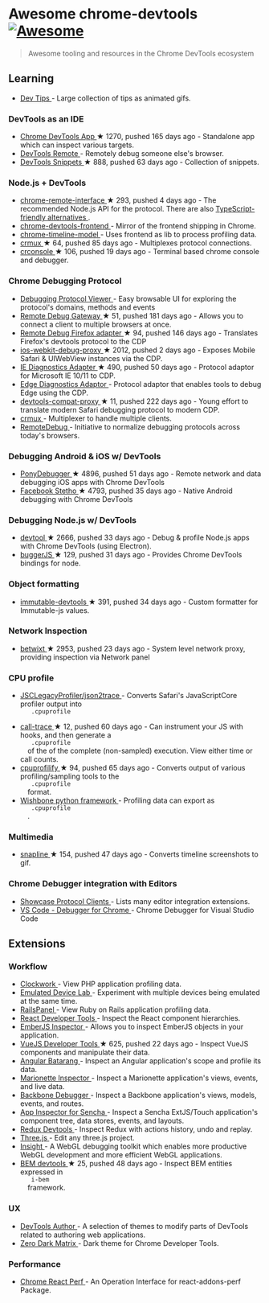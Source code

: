 <h1>
 Awesome chrome-devtools
 <a href="https://github.com/sindresorhus/awesome">
  <img alt="Awesome" src="https://cdn.rawgit.com/sindresorhus/awesome/d7305f38d29fed78fa85652e3a63e154dd8e8829/media/badge.svg"/>
 </a>
</h1>
<blockquote>
 <p>
  Awesome tooling and resources in the Chrome DevTools ecosystem
 </p>
</blockquote>
<h2>
 Learning
</h2>
<ul>
 <li>
  <a href="https://umaar.com/dev-tips/">
   Dev Tips
  </a>
  - Large collection of tips as animated gifs.
 </li>
</ul>
<h3>
 DevTools as an IDE
</h3>
<ul>
 <li>
  <a href="https://github.com/auchenberg/chrome-devtools-app">
   Chrome DevTools App
  </a>
  <span>
   &#9733 1270, pushed 165 days ago
  </span>
  - Standalone app which can inspect various targets.
 </li>
 <li>
  <a href="https://devtoolsremote.com/">
   DevTools Remote
  </a>
  - Remotely debug someone else's browser.
 </li>
 <li>
  <a href="https://github.com/bahmutov/code-snippets">
   DevTools Snippets
  </a>
  <span>
   &#9733 888, pushed 63 days ago
  </span>
  - Collection of snippets.
 </li>
</ul>
<h3>
 Node.js + DevTools
</h3>
<ul>
 <li>
  <a href="https://github.com/cyrus-and/chrome-remote-interface">
   chrome-remote-interface
  </a>
  <span>
   &#9733 293, pushed 4 days ago
  </span>
  - The recommended Node.js API for the protocol. There are also
  <a href="https://github.com/DickvdBrink/chrome-debug-protocol">
   TypeScript-friendly alternatives
  </a>
  .
 </li>
 <li>
  <a href="https://www.npmjs.com/package/chrome-devtools-frontend">
   chrome-devtools-frontend
  </a>
  - Mirror of the frontend shipping in Chrome.
 </li>
 <li>
  <a href="https://www.npmjs.com/package/devtools-timeline-model">
   chrome-timeline-model
  </a>
  - Uses frontend as lib to process profiling data.
 </li>
 <li>
  <a href="https://github.com/sidorares/crmux">
   crmux
  </a>
  <span>
   &#9733 64, pushed 85 days ago
  </span>
  - Multiplexes protocol connections.
 </li>
 <li>
  <a href="https://github.com/sidorares/crconsole">
   crconsole
  </a>
  <span>
   &#9733 106, pushed 19 days ago
  </span>
  - Terminal based chrome console and debugger.
 </li>
</ul>
<h3>
 Chrome Debugging Protocol
</h3>
<ul>
 <li>
  <a href="https://chromedevtools.github.io/debugger-protocol-viewer/">
   Debugging Protocol Viewer
  </a>
  - Easy browsable UI for exploring the protocol's domains, methods and events
 </li>
 <li>
  <a href="https://github.com/RemoteDebug/remotedebug-gateway">
   Remote Debug Gateway
  </a>
  <span>
   &#9733 51, pushed 181 days ago
  </span>
  - Allows you to connect a client to multiple browsers at once.
 </li>
 <li>
  <a href="https://github.com/RemoteDebug/remotedebug-firefox-adapter">
   Remote Debug Firefox adapter
  </a>
  <span>
   &#9733 94, pushed 146 days ago
  </span>
  - Translates Firefox's devtools protocol to the CDP
 </li>
 <li>
  <a href="https://github.com/google/ios-webkit-debug-proxy">
   ios-webkit-debug-proxy
  </a>
  <span>
   &#9733 2012, pushed 2 days ago
  </span>
  - Exposes Mobile Safari & UIWebView instances via the CDP.
 </li>
 <li>
  <a href="https://github.com/Microsoft/IEDiagnosticsAdapter">
   IE Diagnostics Adapter
  </a>
  <span>
   &#9733 490, pushed 50 days ago
  </span>
  - Protocol adaptor for Microsoft IE 10/11 to CDP.
 </li>
 <li>
  <a href="https://github.com/Microsoft/edge-diagnostics-adaptor">
   Edge Diagnostics Adaptor
  </a>
  - Protocol adaptor that enables tools to debug Edge using the CDP.
 </li>
 <li>
  <a href="https://github.com/artygus/devtools-compat-proxy">
   devtools-compat-proxy
  </a>
  <span>
   &#9733 11, pushed 222 days ago
  </span>
  - Young effort to translate modern Safari debugging protocol to modern CDP.
 </li>
 <li>
  <a href="https://github.com/sidorares/crmux">
   crmux
  </a>
  - Multiplexer to handle multiple clients.
 </li>
 <li>
  <a href="https://github.com/RemoteDebug">
   RemoteDebug
  </a>
  - Initiative to normalize debugging protocols across today's browsers.
 </li>
</ul>
<h3>
 Debugging Android & iOS w/ DevTools
</h3>
<ul>
 <li>
  <a href="https://github.com/square/PonyDebugger">
   PonyDebugger
  </a>
  <span>
   &#9733 4896, pushed 51 days ago
  </span>
  - Remote network and data debugging iOS apps with Chrome DevTools
 </li>
 <li>
  <a href="https://github.com/facebook/stetho">
   Facebook Stetho
  </a>
  <span>
   &#9733 4793, pushed 35 days ago
  </span>
  - Native Android debugging with Chrome DevTools
 </li>
</ul>
<h3>
 Debugging Node.js w/ DevTools
</h3>
<ul>
 <li>
  <a href="https://github.com/Jam3/devtool">
   devtool
  </a>
  <span>
   &#9733 2666, pushed 33 days ago
  </span>
  - Debug & profile Node.js apps with Chrome DevTools (using Electron).
 </li>
 <li>
  <a href="https://github.com/buggerjs/bugger">
   buggerJS
  </a>
  <span>
   &#9733 129, pushed 31 days ago
  </span>
  - Provides Chrome DevTools bindings for node.
 </li>
</ul>
<h3>
 Object formatting
</h3>
<ul>
 <li>
  <a href="https://github.com/andrewdavey/immutable-devtools">
   immutable-devtools
  </a>
  <span>
   &#9733 391, pushed 34 days ago
  </span>
  - Custom formatter for Immutable-js values.
 </li>
</ul>
<h3>
 Network Inspection
</h3>
<ul>
 <li>
  <a href="https://github.com/kdzwinel/betwixt">
   betwixt
  </a>
  <span>
   &#9733 2953, pushed 23 days ago
  </span>
  - System level network proxy, providing inspection via Network panel
 </li>
</ul>
<h3>
 CPU profile
</h3>
<ul>
 <li>
  <a href="https://github.com/facebook/react-native/blob/master/JSCLegacyProfiler/json2trace">
   JSCLegacyProfiler/json2trace
  </a>
  - Converts Safari's JavaScriptCore profiler output into
  <code>
   .cpuprofile
  </code>
 </li>
 <li>
  <a href="https://github.com/brendankenny/call-trace">
   call-trace
  </a>
  <span>
   &#9733 12, pushed 60 days ago
  </span>
  - Can instrument your JS with hooks, and then generate a
  <code>
   .cpuprofile
  </code>
  of the of the complete (non-sampled) execution. View either time or call counts.
 </li>
 <li>
  <a href="https://github.com/thlorenz/cpuprofilify">
   cpuprofilify
  </a>
  <span>
   &#9733 94, pushed 65 days ago
  </span>
  - Converts output of various profiling/sampling tools to the
  <code>
   .cpuprofile
  </code>
  format.
 </li>
 <li>
  <a href="http://wishbone.readthedocs.org/en/develop/miscellaneous.html#profiling">
   Wishbone python framework
  </a>
  - Profiling data can export as
  <code>
   .cpuprofile
  </code>
  .
 </li>
</ul>
<h3>
 Multimedia
</h3>
<ul>
 <li>
  <a href="https://github.com/pmdartus/snapline">
   snapline
  </a>
  <span>
   &#9733 154, pushed 47 days ago
  </span>
  - Converts timeline screenshots to gif.
 </li>
</ul>
<h3>
 Chrome Debugger integration with Editors
</h3>
<ul>
 <li>
  <a href="https://developer.chrome.com/devtools/docs/debugging-clients">
   Showcase Protocol Clients
  </a>
  - Lists many editor integration extensions.
 </li>
 <li>
  <a href="https://github.com/Microsoft/vscode-chrome-debug/">
   VS Code - Debugger for Chrome
  </a>
  - Chrome Debugger for Visual Studio Code
 </li>
</ul>
<h2>
 Extensions
</h2>
<h3>
 Workflow
</h3>
<ul>
 <li>
  <a href="https://chrome.google.com/webstore/detail/clockwork/dmggabnehkmmfmdffgajcflpdjlnoemp?hl=en">
   Clockwork
  </a>
  - View PHP application profiling data.
 </li>
 <li>
  <a href="https://chrome.google.com/webstore/detail/emulated-device-lab/oaonfodocibcdobdeelbbfggjombamff">
   Emulated Device Lab
  </a>
  - Experiment with multiple devices being emulated at the same time.
 </li>
 <li>
  <a href="https://chrome.google.com/webstore/detail/railspanel/gjpfobpafnhjhbajcjgccbbdofdckggg?hl=en-US">
   RailsPanel
  </a>
  - View Ruby on Rails application profiling data.
 </li>
 <li>
  <a href="https://chrome.google.com/webstore/detail/react-developer-tools/fmkadmapgofadopljbjfkapdkoienihi">
   React Developer Tools
  </a>
  - Inspect the React component hierarchies.
 </li>
 <li>
  <a href="https://chrome.google.com/webstore/detail/ember-inspector/bmdblncegkenkacieihfhpjfppoconhi">
   EmberJS Inspector
  </a>
  - Allows you to inspect EmberJS objects in your application.
 </li>
 <li>
  <a href="https://github.com/vuejs/vue-devtools">
   VueJS Developer Tools
  </a>
  <span>
   &#9733 625, pushed 22 days ago
  </span>
  - Inspect VueJS components and manipulate their data.
 </li>
 <li>
  <a href="https://chrome.google.com/webstore/detail/angularjs-batarang/ighdmehidhipcmcojjgiloacoafjmpfk">
   Angular Batarang
  </a>
  - Inspect an Angular application's scope and profile its data.
 </li>
 <li>
  <a href="https://chrome.google.com/webstore/detail/marionette-inspector/fbgfjlockdhidoaempmjcddibjklhpka">
   Marionette Inspector
  </a>
  - Inspect a Marionette application's views, events, and live data.
 </li>
 <li>
  <a href="https://chrome.google.com/webstore/detail/backbone-debugger/bhljhndlimiafopmmhjlgfpnnchjjbhd">
   Backbone Debugger
  </a>
  - Inspect a Backbone application's views, models, events, and routes.
 </li>
 <li>
  <a href="https://chrome.google.com/webstore/detail/app-inspector-for-sencha/pbeapidedgdpniokbedbfbaacglkceae">
   App Inspector for Sencha
  </a>
  - Inspect a Sencha ExtJS/Touch application's component tree, data stores, events, and layouts.
 </li>
 <li>
  <a href="https://chrome.google.com/webstore/detail/redux-devtools/lmhkpmbekcpmknklioeibfkpmmfibljd">
   Redux Devtools
  </a>
  - Inspect Redux with actions history, undo and replay.
 </li>
 <li>
  <a href="https://chrome.google.com/webstore/detail/threejs-editor-extension/fbgbekpggeldiacgjkacbkkcbjhmakea/">
   Three.js
  </a>
  - Edit any three.js project.
 </li>
 <li>
  <a href="https://github.com/3Dparallax/insight/">
   Insight
  </a>
  - A WebGL debugging toolkit which enables more productive WebGL development and more efficient WebGL applications.
 </li>
 <li>
  <a href="https://github.com/escaton/bem-chrome-devtools">
   BEM devtools
  </a>
  <span>
   &#9733 25, pushed 48 days ago
  </span>
  - Inspect BEM entities expressed in
  <code>
   i-bem
  </code>
  framework.
 </li>
</ul>
<h3>
 UX
</h3>
<ul>
 <li>
  <a href="https://chrome.google.com/webstore/detail/devtools-author/egfhcfdfnajldliefpdoaojgahefjhhi">
   DevTools Author
  </a>
  - A selection of themes to modify parts of DevTools related to authoring web applications.
 </li>
 <li>
  <a href="https://chrome.google.com/webstore/detail/devtools-theme-zero-dark/bomhdjeadceaggdgfoefmpeafkjhegbo">
   Zero Dark Matrix
  </a>
  - Dark theme for Chrome Developer Tools.
 </li>
</ul>
<h3>
 Performance
</h3>
<ul>
 <li>
  <a href="https://chrome.google.com/webstore/detail/react-perf/hacmcodfllhbnekmghgdlplbdnahmhmm">
   Chrome React Perf
  </a>
  - An Operation Interface for react-addons-perf Package.
 </li>
</ul>
